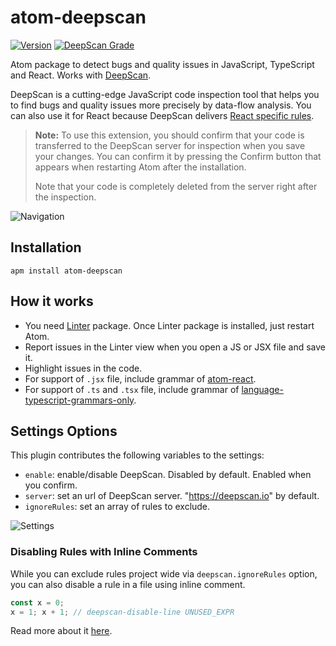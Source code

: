 # atom-deepscan

[![Version](https://img.shields.io/apm/v/atom-deepscan.svg?style=flat-square)](https://atom.io/packages/atom-deepscan)
[![DeepScan Grade](https://deepscan.io/api/projects/337/branches/538/badge/grade.svg)](https://deepscan.io/dashboard/#view=project&pid=337&bid=538)

Atom package to detect bugs and quality issues in JavaScript, TypeScript and React. Works with [DeepScan](https://deepscan.io).

DeepScan is a cutting-edge JavaScript code inspection tool that helps you to find bugs and quality issues more precisely by data-flow analysis. You can also use it for React because DeepScan delivers [React specific rules](https://deepscan.io/docs/rules/#react).

> **Note:**
> To use this extension, you should confirm that your code is transferred to the DeepScan server for inspection when you save your changes.
> You can confirm it by pressing the Confirm button that appears when restarting Atom after the installation.
>
> Note that your code is completely deleted from the server right after the inspection.

![Navigation](https://github.com/deepscan/atom-deepscan/raw/master/preview.png)

## Installation

```ShellSession
apm install atom-deepscan
```

## How it works

- You need [Linter](https://atom.io/packages/linter) package. Once Linter package is installed, just restart Atom.
- Report issues in the Linter view when you open a JS or JSX file and save it.
- Highlight issues in the code.
- For support of `.jsx` file, include grammar of [atom-react](https://github.com/orktes/atom-react).
- For support of `.ts` and `.tsx` file, include grammar of [language-typescript-grammars-only](https://github.com/tcarlsen/language-typescript-grammars-only).

## Settings Options

This plugin contributes the following variables to the settings:

- `enable`: enable/disable DeepScan. Disabled by default. Enabled when you confirm.
- `server`: set an url of DeepScan server. "https://deepscan.io" by default.
- `ignoreRules`: set an array of rules to exclude.

![Settings](https://github.com/deepscan/atom-deepscan/raw/master/settings.png)

### Disabling Rules with Inline Comments

While you can exclude rules project wide via `deepscan.ignoreRules` option, you can also disable a rule in a file using inline comment.
```javascript
const x = 0;
x = 1; x + 1; // deepscan-disable-line UNUSED_EXPR
```

Read more about it [here](https://deepscan.io/docs/get-started/disabling-rules/).
